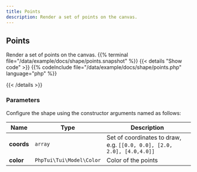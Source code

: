 ```yaml
---
title: Points
description: Render a set of points on the canvas.
---
```

## Points

Render a set of points on the canvas.
{{% terminal file="/data/example/docs/shape/points.snapshot" %}}
{{< details "Show code"  >}}
{{% codeInclude file="/data/example/docs/shape/points.php" language="php" %}}

{{< /details >}}
### Parameters

Configure the shape using the constructor arguments named as follows:

| Name | Type | Description |
| --- | --- | --- |
| **coords** | `array` | Set of coordinates to draw, e.g. `[[0.0, 0.0], [2.0, 2.0], [4.0,4.0]]` |
| **color** | `PhpTui\Tui\Model\Color` | Color of the points |